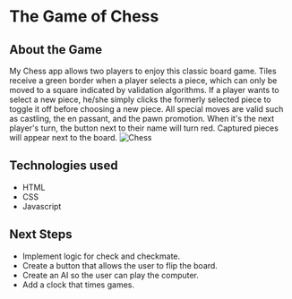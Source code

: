 # The Game of Chess

## About the Game
My Chess app allows two players to enjoy this classic board game. Tiles receive a green border when a player selects a piece, which can only be moved to a square indicated by validation algorithms.  If a player wants to select a new piece, he/she simply clicks the formerly selected piece to toggle it off before choosing a new piece.  All special moves are valid such as castling, the en passant, and the pawn promotion.  When it's the next player's turn, the button next to their name will turn red. Captured pieces will appear next to the board. 
![Chess](https://imgur.com/y9WpaIf.jpg)
 

## Technologies used
- HTML
- CSS
- Javascript



## Next Steps
- Implement logic for check and checkmate.
- Create a button that allows the user to flip the board.
- Create an AI so the user can play the computer. 
- Add a clock that times games.

